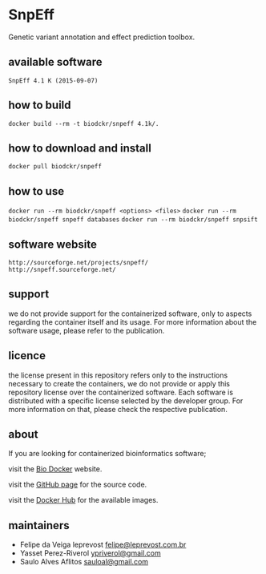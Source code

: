SnpEff
=====
Genetic variant annotation and effect prediction toolbox. 


available software
--------
`SnpEff 4.1 K (2015-09-07)`


how to build
------------
`docker build --rm -t biodckr/snpeff 4.1k/.`


how to download and install
---------------------------
`docker pull biodckr/snpeff`


how to use
------------
`docker run --rm biodckr/snpeff <options> <files>`
`docker run --rm biodckr/snpeff snpeff databases`
`docker run --rm biodckr/snpeff snpsift`


software website
----------------
```
http://sourceforge.net/projects/snpeff/
http://snpeff.sourceforge.net/
```


support
-------
we do not provide support for the containerized software, only to aspects regarding the container itself
and its usage. For more information about the software usage, please refer to the publication.


licence
-------
the license present in this repository refers only to the instructions necessary to create the containers, we do not provide or apply this repository license over the containerized software. Each software is distributed with a specific license selected by the developer group. For more information on that, please check the respective publication.


about
-----
If you are looking for containerized bioinformatics software;

visit the [Bio Docker](http://biodocker.github.io "Bio Docker") website.

visit the [GitHub page](https://github.com/BioDocker/) for the source code.

visit the [Docker Hub](https://registry.hub.docker.com/repos/biodckr/) for the available images.


maintainers
-----------
* Felipe da Veiga leprevost <felipe@leprevost.com.br>
* Yasset Perez-Riverol <ypriverol@gmail.com>
* Saulo Alves Aflitos <sauloal@gmail.com>
